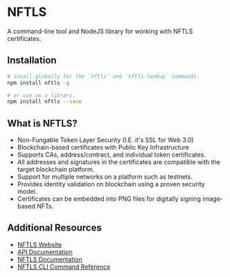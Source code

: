 # NFTLS
A command-line tool and NodeJS library for working with NFTLS certificates.

## Installation
```bash
# insall globally for the `nftls` and `nftls-lookup` commands.
npm install nftls -g

# or use as a library.
npm install nftls --save
```

## What is NFTLS?
- Non-Fungable Token Layer Security (I.E. it's SSL for Web 3.0)
- Blockchain-based certificates with Public Key Infrastructure
- Supports CAs, address/contract, and individual token certificates.
- All addresses and signatures in the certificates are compatible with the target blockchain platform.
- Support for multiple networks on a platform such as testnets.
- Provides identity validation on blockchain using a proven security model.
- Certificates can be embedded into PNG files for digitally signing image-based NFTs.

## Additional Resources
- [NFTLS Website](https://nftls.io)
- [API Documentation](https://nftls.io/api-docs)
- [NFTLS Documentation](https://github.com/stevenmhunt/nftls/tree/main/docs)
- [NFTLS CLI Command Reference](https://github.com/stevenmhunt/nftls/tree/main/docs/cli)